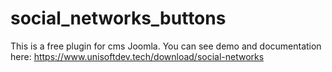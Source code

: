 # social_networks_buttons
This is a free plugin for cms Joomla. You can see demo and documentation here: https://www.unisoftdev.tech/download/social-networks
